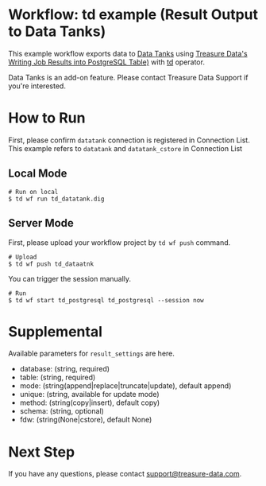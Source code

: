 # Workflow: td example (Result Output to Data Tanks)

This example workflow exports data to [Data Tanks](https://docs.treasuredata.com/display/public/PD/Data+Tanks+Using+Presto) using [Treasure Data's Writing Job Results into PostgreSQL Table)](https://docs.treasuredata.com/display/public/INT/PostgreSQL+Export+Integration) with [td](https://docs.digdag.io/operators/td.html) operator.

Data Tanks is an add-on feature. Please contact Treasure Data Support if you're interested.

# How to Run

First, please confirm `datatank` connection is registered in Connection List.
This example refers to `datatank` and `datatank_cstore` in Connection List

## Local Mode

    # Run on local
    $ td wf run td_datatank.dig

## Server Mode

First, please upload your workflow project by `td wf push` command.

    # Upload
    $ td wf push td_dataatnk

You can trigger the session manually.

    # Run
    $ td wf start td_postgresql td_postgresql --session now

# Supplemental

Available parameters for `result_settings` are here.

- database: (string, required)
- table: (string, required)
- mode: (string(append|replace|truncate|update), default append)
- unique: (string, available for update mode)
- method: (string(copy|insert), default copy)
- schema: (string, optional)
- fdw: (string(None|cstore), default None)

# Next Step

If you have any questions, please contact support@treasure-data.com.
